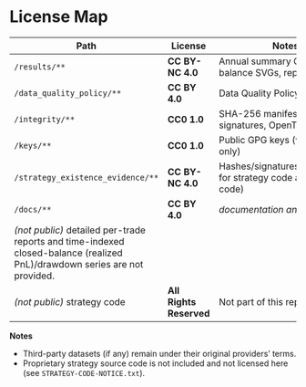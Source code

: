 # License Map

| Path                                  | License          | Notes |
|---------------------------------------|------------------|-------|
| `/results/**`                         | **CC BY-NC 4.0** | Annual summary CSVs, balance SVGs, reports, metrics|
| `/data_quality_policy/**`             | **CC BY 4.0**    | Data Quality Policy & tables |
| `/integrity/**`                       | **CC0 1.0**      | SHA-256 manifests, GPG signatures, OpenTimestamps |
| `/keys/**`                            | **CC0 1.0**      | Public GPG keys (verification only) |
| `/strategy_existence_evidence/**`     | **CC BY-NC 4.0** | Hashes/signatures/timestamps for strategy code archive (no code) |
| `/docs/**`                            | **CC BY 4.0**    | *documentation and other files* |
| *(not public)* detailed per-trade reports and time-indexed closed-balance (realized PnL)/drawdown series are not provided. |
| *(not public)* strategy code          | **All Rights Reserved** | Not part of this repository |


**Notes**
- Third-party datasets (if any) remain under their original providers’ terms.
- Proprietary strategy source code is not included and not licensed here (see `STRATEGY-CODE-NOTICE.txt`).
